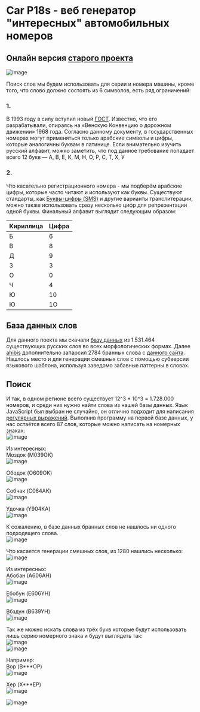 # Car P18s - веб генератор "интересных" автомобильных номеров

## Онлайн версия [старого проекта](https://github.com/ebolblga/CarPlates)

![image](https://user-images.githubusercontent.com/82185066/185743755-4a16ab44-78b6-43d3-97d5-f6686c9f6973.png)

Поиск слов мы будем использовать для серии и номера машины, кроме того, что слово должно состоять из 6 символов, есть ряд ограничений:

### 1.

В 1993 году в силу вступил новый [ГОСТ](https://docs.cntd.ru/document/1200160380). Известно, что его разрабатывали, опираясь на «Венскую Конвенцию о дорожном движении» 1968 года. Согласно данному документу, в государственных номерах могут применяться только арабские символы и цифры, которые аналогичны буквам в латинице. Если внимательно изучить русский алфавит, можно заметить, что под данное требование попадает всего 12 букв — А, В, Е, К, М, Н, О, Р, С, Т, Х, У

### 2.

Что касательно регистрационного номера - мы подберём арабские цифры, которые часто читают и используют как буквы. Существуют стандарты, как [Буквы-цифры (SMS)](https://translit.tsymbal.su/q/%D0%90%D0%91%D0%92%D0%93%D0%94%D0%95%D0%81%D0%96%D0%97%D0%98%D0%99%D0%9A%D0%9B%D0%9C%D0%9D%D0%9E%D0%9F%D0%A0%D0%A1%D0%A2%D0%A3%D0%A4%D0%A5%D0%A6%D0%A7%D0%A8%D0%A9%D0%AA%D0%AB%D0%AC%D0%AD%D0%AE%D0%AF/) и другие варианты транслитерации, можно также использовать сразу несколько цифр для репрезентации одной буквы. Финальный алфавит выглядит следующим образом:

| Кириллица | Цифра |
| --------- | ----- |
| Б         | 6     |
| В         | 8     |
| Д         | 9     |
| З         | 3     |
| О         | 0     |
| Ч         | 4     |
| Ю         | 10    |
| Ю         | 1О    |

## База данных слов

Для данного поекта мы скачали [базу данных](https://github.com/danakt/russian-words) из 1.531.464 существующих русских слов во всех морфологических формах.
Далее [ahibis](https://github.com/ahibis) дополнительно запарсил 2784 бранных слова с [данного сайта](https://2yxa.ru/mat/). Нашлось место и для генерации смешных слов с помощью субверсии языкового шаблона, используя заведомо забавные паттерны в словах.

## Поиск

И так, в одном регионе всего существует 12^3 \* 10^3 = 1.728.000 номеров, и среди них нужно найти слова из нашей базы данных. Язык JavaScript был выбран не случайно, он отлично подходит для написания [регулярных выражений](https://ru.wikipedia.org/wiki/%D0%A0%D0%B5%D0%B3%D1%83%D0%BB%D1%8F%D1%80%D0%BD%D1%8B%D0%B5_%D0%B2%D1%8B%D1%80%D0%B0%D0%B6%D0%B5%D0%BD%D0%B8%D1%8F). Выполнив программу на первой базе данных, у нас остаётся всего 87 слов, которые можно написать на номерных знаках:<br />
![image](https://user-images.githubusercontent.com/82185066/185762995-7d7d8c3d-7e9a-40e1-8fda-ad03802f1514.png)

Из интересных:<br />
Моздок (M039OK)<br />
![image](https://user-images.githubusercontent.com/82185066/185744893-fc24e053-2370-42ca-b40c-12443ff7014a.png)

Ободок (O609OK)<br />
![image](https://user-images.githubusercontent.com/82185066/185744928-cc6043eb-a4a1-4015-ba92-d550990fe3bc.png)

Собчак (C064AK)<br />
![image](https://user-images.githubusercontent.com/82185066/185744970-d822a37e-0b5c-4b3f-9abe-66a7298f01bc.png)

Удочка (Y904KA)<br />
![image](https://user-images.githubusercontent.com/82185066/185745028-1be3036a-75e1-4111-ada4-d4793bcc75af.png)

К сожалению, в базе данных бранных слов не нашлось ни одного подходящего слова.<br />
![image](https://user-images.githubusercontent.com/82185066/185763085-1b8b1825-97cf-42f7-941b-7c843ee9bd10.png)

Что касается генерации смешных слов, из 1280 нашлись несколько:<br />
![image](https://user-images.githubusercontent.com/82185066/185764649-50a85b10-364f-4a0f-a2bf-9c22a233651c.png)

Из интересных:<br />
Абобан (A606AH)<br />
![image](https://user-images.githubusercontent.com/82185066/185745235-78cb6663-8d5b-4605-ad3e-4e085f2bc0fe.png)

Ебобун (E606YH)<br />
![image](https://user-images.githubusercontent.com/82185066/185745271-d69acc8d-e61d-451d-a9a1-c0965331fd8a.png)

Вбздун (B639YH)<br />
![image](https://user-images.githubusercontent.com/82185066/185764671-27713bfe-71b6-4c75-96ae-71eed0ed2c83.png)

Так же можно искать слова из трёх букв которые будут использовать лишь серию номерного знака и будут выглядеть так:<br />
![image](https://user-images.githubusercontent.com/82185066/185764337-098e46c4-f85d-441a-a546-64dc00735229.png)<br />
![image](https://user-images.githubusercontent.com/82185066/185764325-1d63d575-0c2f-40e2-ab8f-661678d1d9b7.png)<br />

Например:<br />
Вор (B\*\*\*OP)<br />
![image](https://user-images.githubusercontent.com/82185066/185764192-da07e6bb-1f70-49b0-9bee-453e791c9fdc.png)

Хер (X\*\*\*EP)<br />
![image](https://user-images.githubusercontent.com/82185066/185764249-4c5ab2e1-57e5-4bc4-8271-f0af361423e2.png)

![image](https://user-images.githubusercontent.com/82185066/185746086-ee81022b-0341-4bba-8685-4bb360307912.png)
